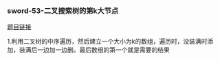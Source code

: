 ### sword-53-二叉搜索树的第k大节点

[题目链接](https://leetcode-cn.com/problems/er-cha-sou-suo-shu-de-di-kda-jie-dian-lcof/)

1.利用二叉树的中序遍历，然后建立一个大小为k的数组，遍历时，没装满时添加，装满后一边加一边删。最后数组的第一个就是需要的结果